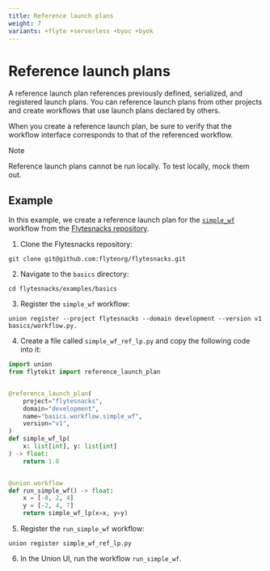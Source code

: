 ```yaml
---
title: Reference launch plans
weight: 7
variants: +flyte +serverless +byoc +byok
---
```


# Reference launch plans

A reference launch plan references previously defined, serialized, and registered launch plans. You can reference launch plans from other projects and create workflows that use launch plans declared by others.

When you create a reference launch plan, be sure to verify that the workflow interface corresponds to that of the referenced workflow.

> [!NOTE]
> Reference launch plans cannot be run locally. To test locally, mock them out.

## Example

In this example, we create a reference launch plan for the [`simple_wf`](https://github.com/flyteorg/flytesnacks/blob/master/examples/basics/basics/workflow.py#L25) workflow from the [Flytesnacks repository](https://github.com/flyteorg/flytesnacks).

1. Clone the Flytesnacks repository:

```shell
git clone git@github.com:flyteorg/flytesnacks.git
```

2. Navigate to the `basics` directory:

```shell
cd flytesnacks/examples/basics
```

3. Register the `simple_wf` workflow:

```shell
union register --project flytesnacks --domain development --version v1 basics/workflow.py.
```


4. Create a file called `simple_wf_ref_lp.py` and copy the following code into it:

```python
import union
from flytekit import reference_launch_plan


@reference_launch_plan(
    project="flytesnacks",
    domain="development",
    name="basics.workflow.simple_wf",
    version="v1",
)
def simple_wf_lp(
    x: list[int], y: list[int]
) -> float:
    return 1.0


@union.workflow
def run_simple_wf() -> float:
    x = [-8, 2, 4]
    y = [-2, 4, 7]
    return simple_wf_lp(x=x, y=y)
```


5. Register the `run_simple_wf` workflow:

```shell
union register simple_wf_ref_lp.py
```

6. In the Union UI, run the workflow `run_simple_wf`.

